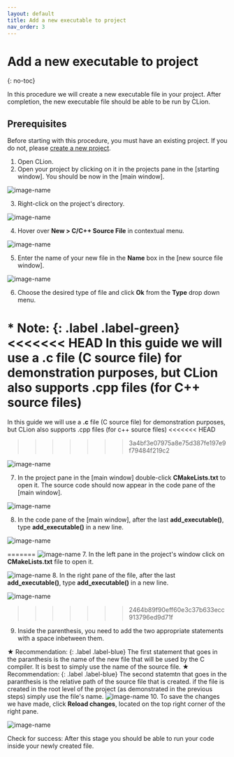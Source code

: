 ```yaml
---
layout: default
title: Add a new executable to project
nav_order: 3
---
```


# Add a new executable to project
{: no-toc}

In this procedure we will create a new executable file in your project. After completion, the new executable file should be able to be run by CLion.

## Prerequisites

Before starting with this procedure, you must have an existing project. If you do not, please [create a new project](https://amirashvins.github.io/how-to-use-CLion/docs/PROC1-Create-a-new-project/).

1. Open CLion.
2. Open your project by clicking on it in the projects pane in the [starting window].
   You should be now in the [main window].

  ![image-name](https://github.com/AmirAshvins/how-to-use-CLion/blob/gh-pages/assets/images/proc2-image0.png?raw=true "alt text here")
  
3. Right-click on the project's directory.

  ![image-name](https://github.com/AmirAshvins/how-to-use-CLion/blob/gh-pages/assets/images/proc2-image1.png?raw=true "alt text here")
  
4. Hover over **New > C/C++ Source File** in contextual menu.

  ![image-name](https://github.com/AmirAshvins/how-to-use-CLion/blob/gh-pages/assets/images/proc2-image2.png?raw=true "alt text here")
  
5. Enter the name of your new file in the **Name** box in the [new source file window].

  ![image-name](https://github.com/AmirAshvins/how-to-use-CLion/blob/gh-pages/assets/images/proc2-image3.png?raw=true "alt text here")
  
6. Choose the desired type of file and click **Ok** from the **Type** drop down menu.

  \* Note:
  {: .label .label-green}
<<<<<<< HEAD
    In this guide we will use a **.c** file (C source file) for demonstration purposes, but CLion also supports .cpp files (for C++ source files)
=======
  In this guide we will use a **.c** file (C source file) for demonstration purposes, but CLion also supports .cpp files (for c++ source files) 
<<<<<<< HEAD
>>>>>>> 3a4bf3e07975a8e75d387fe197e9f79484f219c2
  
  ![image-name](https://github.com/AmirAshvins/how-to-use-CLion/blob/gh-pages/assets/images/proc2-image4.png?raw=true "alt text here")
  
7. In the project pane in the [main window] double-click **CMakeLists.txt** to open it. The source code should now appear in the code pane of the [main window].

  ![image-name](https://github.com/AmirAshvins/how-to-use-CLion/blob/gh-pages/assets/images/proc2-image5.png?raw=true "alt text here")
  
8. In the code pane of the [main window], after the last **add_executable()**, type **add_executable()** in a new line.

  ![image-name](https://github.com/AmirAshvins/how-to-use-CLion/blob/gh-pages/assets/images/proc2-image6.png?raw=true "alt text here")
  
=======
  ![image-name](https://github.com/AmirAshvins/how-to-use-CLion/blob/gh-pages/assets/images/proc2-image4.png?raw=true "alt text here") 
7. In the left pane in the project's window click on **CMakeLists.txt** file to open it.

  ![image-name](https://github.com/AmirAshvins/how-to-use-CLion/blob/gh-pages/assets/images/proc2-image5.png?raw=true "alt text here")
8. In the right pane of the file, after the last **add_executable()**, type **add_executable()** in a new line.

  ![image-name](https://github.com/AmirAshvins/how-to-use-CLion/blob/gh-pages/assets/images/proc2-image6.png?raw=true "alt text here") 
>>>>>>> 2464b89f90eff60e3c37b633ecc913796ed9d71f
9. Inside the parenthesis, you need to add the two appropriate statements with a space inbetween them.

  ★ Recommendation:
  {: .label .label-blue}
  The first statement that goes in the paranthesis is the name of the new file that will be used by the C compiler. It is best to simply use the name of the source file.
  ★ Recommendation:
  {: .label .label-blue}
  The second statemtn that goes in the paranthesis is the relative path of the source file that is created. if the file is created in the root level of the project (as demonstrated in the previous steps) simply use the file's name.
  ![image-name](https://github.com/AmirAshvins/how-to-use-CLion/blob/gh-pages/assets/images/proc2-image7.png?raw=true "alt text here") 
10. To save the changes we have made, click **Reload changes**, located on the top right corner of the right pane.

  ![image-name](https://github.com/AmirAshvins/how-to-use-CLion/blob/gh-pages/assets/images/proc2-image8.png?raw=true "alt text here")

Check for success: After this stage you should be able to run your code inside your newly created file.

